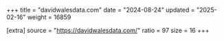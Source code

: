 +++
title = "davidwalesdata.com"
date = "2024-08-24"
updated = "2025-02-16"
weight = 16859

[extra]
source = "https://davidwalesdata.com/"
ratio = 97
size = 16
+++
